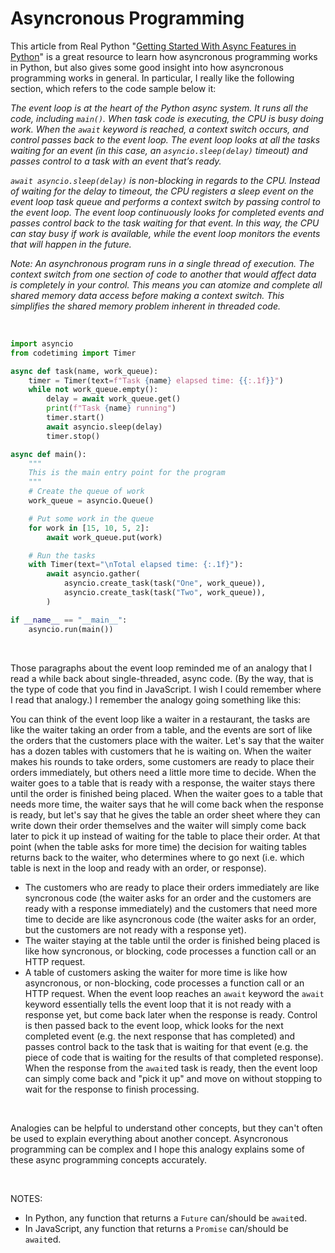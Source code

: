 # Asyncronous Programming

This article from Real Python "[Getting Started With Async Features in Python](https://realpython.com/python-async-features/)" is a great resource to learn how asyncronous programming works in Python, but also gives some good insight into how asyncronous programming works in general. In particular, I really like the following section, which refers to the code sample below it:

_The event loop is at the heart of the Python async system. It runs all the code, including `main()`. When task code is executing, the CPU is busy doing work. When the `await` keyword is reached, a context switch occurs, and control passes back to the event loop. The event loop looks at all the tasks waiting for an event (in this case, an `asyncio.sleep(delay)` timeout) and passes control to a task with an event that’s ready._

_`await asyncio.sleep(delay)` is non-blocking in regards to the CPU. Instead of waiting for the delay to timeout, the CPU registers a sleep event on the event loop task queue and performs a context switch by passing control to the event loop. The event loop continuously looks for completed events and passes control back to the task waiting for that event. In this way, the CPU can stay busy if work is available, while the event loop monitors the events that will happen in the future._

_Note: An asynchronous program runs in a single thread of execution. The context switch from one section of code to another that would affect data is completely in your control. This means you can atomize and complete all shared memory data access before making a context switch. This simplifies the shared memory problem inherent in threaded code._

<br>

```py
import asyncio
from codetiming import Timer

async def task(name, work_queue):
    timer = Timer(text=f"Task {name} elapsed time: {{:.1f}}")
    while not work_queue.empty():
        delay = await work_queue.get()
        print(f"Task {name} running")
        timer.start()
        await asyncio.sleep(delay)
        timer.stop()

async def main():
    """
    This is the main entry point for the program
    """
    # Create the queue of work
    work_queue = asyncio.Queue()

    # Put some work in the queue
    for work in [15, 10, 5, 2]:
        await work_queue.put(work)

    # Run the tasks
    with Timer(text="\nTotal elapsed time: {:.1f}"):
        await asyncio.gather(
            asyncio.create_task(task("One", work_queue)),
            asyncio.create_task(task("Two", work_queue)),
        )

if __name__ == "__main__":
    asyncio.run(main())
```

<br>

Those paragraphs about the event loop reminded me of an analogy that I read a while back about single-threaded, async code. (By the way, that is the type of code that you find in JavaScript. I wish I could remember where I read that analogy.) I remember the analogy going something like this:

You can think of the event loop like a waiter in a restaurant, the tasks are like the waiter taking an order from a table, and the events are sort of like the orders that the customers place with the waiter. Let's say that the waiter has a dozen tables with customers that he is waiting on. When the waiter makes his rounds to take orders, some customers are ready to place their orders immediately, but others need a little more time to decide. When the waiter goes to a table that is ready with a response, the waiter stays there until the order is finished being placed. When the waiter goes to a table that needs more time, the waiter says that he will come back when the response is ready, but let's say that he gives the table an order sheet where they can write down their order themselves and the waiter will simply come back later to pick it up instead of waiting for the table to place their order. At that point (when the table asks for more time) the decision for waiting tables returns back to the waiter, who determines where to go next (i.e. which table is next in the loop and ready with an order, or response). 

* The customers who are ready to place their orders immediately are like syncronous code (the waiter asks for an order and the customers are ready with a response immediately) and the customers that need more time to decide are like asyncronous code (the waiter asks for an order, but the customers are not ready with a response yet). 
* The waiter staying at the table until the order is finished being placed is like how syncronous, or blocking, code processes a function call or an HTTP request.
* A table of customers asking the waiter for more time is like how asyncronous, or non-blocking, code processes a function call or an HTTP request. When the event loop reaches an `await` keyword the `await` keyword essentially tells the event loop that it is not ready with a response yet, but come back later when the response is ready. Control is then passed back to the event loop, whick looks for the next completed event (e.g. the next response that has completed) and passes control back to the task that is waiting for that event (e.g. the piece of code that is waiting for the results of that completed response). When the response from the `await`ed task is ready, then the event loop can simply come back and "pick it up" and move on without stopping to wait for the response to finish processing.

<br>

Analogies can be helpful to understand other concepts, but they can't often be used to explain everything about another concept. Asyncronous programming can be complex and I hope this analogy explains some of these async programming concepts accurately.

<br>

NOTES:

* In Python, any function that returns a `Future` can/should be `await`ed. 
* In JavaScript, any function that returns a `Promise` can/should be `await`ed.
